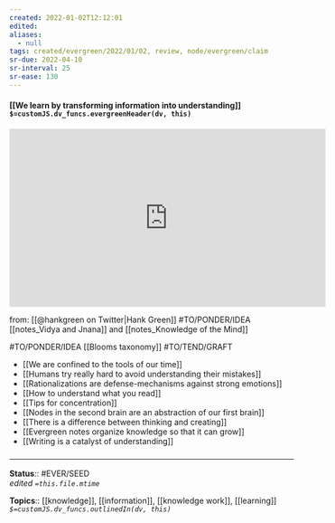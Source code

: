 ```yaml
---
created: 2022-01-02T12:12:01 
edited: 
aliases:
  - null
tags: created/evergreen/2022/01/02, review, node/evergreen/claim
sr-due: 2022-04-10
sr-interval: 25
sr-ease: 130
---
```


#### [[We learn by transforming information into understanding]] `$=customJS.dv_funcs.evergreenHeader(dv, this)`

<iframe width="560" height="315" src="https://www.youtube.com/embed/pYNVownzJjE" title="YouTube video player" frameborder="0" allow="accelerometer; autoplay; clipboard-write; encrypted-media; gyroscope; picture-in-picture" allowfullscreen></iframe>

from: [[@hankgreen on Twitter|Hank Green]]
#TO/PONDER/IDEA [[notes_Vidya and Jnana]] and [[notes_Knowledge of the Mind]] 

#TO/PONDER/IDEA [[Blooms taxonomy]]
#TO/TEND/GRAFT 
- [[We are confined to the tools of our time]]
- [[Humans try really hard to avoid understanding their mistakes]]
- [[Rationalizations are defense-mechanisms against strong emotions]]
- [[How to understand what you read]]
- [[Tips for concentration]]
- [[Nodes in the second brain are an abstraction of our first brain]]
- [[There is a difference between thinking and creating]]
- [[Evergreen notes organize knowledge so that it can grow]]
- [[Writing is a catalyst of understanding]]

### <hr class="footnote"/>

**Status**:: #EVER/SEED  
*edited `=this.file.mtime`*

**Topics**:: [[knowledge]], [[information]], [[knowledge work]], [[learning]]
*`$=customJS.dv_funcs.outlinedIn(dv, this)`*
